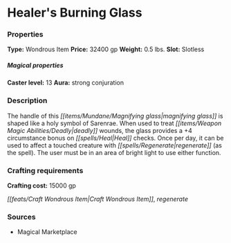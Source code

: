 ﻿---
Title: "Healer's Burning Glass"
Type: "Wondrous Item"
Price: "32400 gp"
Weight: "0.5 lbs."
Slot: "Slotless"
Caster level: "13"
Aura: "strong conjuration"
Description: |
  "The handle of this magnifying glass is shaped like a holy symbol of Sarenrae. When used to treat deadly wounds, the glass provides a +4 circumstance bonus on Heal checks. Once per day, it can be used to affect a touched creature with _regenerate_ (as the spell). The user must be in an area of bright light to use either function."
Crafting cost: "15000 gp"
Sources: "['Magical Marketplace']"
---

# Healer's Burning Glass

### Properties

**Type:** Wondrous Item **Price:** 32400 gp **Weight:** 0.5 lbs. **Slot:** Slotless

##### Magical properties

**Caster level:** 13 **Aura:** strong conjuration

### Description

The handle of this _[[items/Mundane/Magnifying glass|magnifying glass]]_ is shaped like a holy symbol of Sarenrae. When used to treat _[[items/Weapon Magic Abilities/Deadly|deadly]]_ wounds, the glass provides a +4 circumstance bonus on _[[spells/Heal|Heal]]_ checks. Once per day, it can be used to affect a touched creature with _[[spells/Regenerate|regenerate]]_ (as the spell). The user must be in an area of bright light to use either function.

### Crafting requirements

**Crafting cost:** 15000 gp

_[[feats/Craft Wondrous Item|Craft Wondrous Item]]_, _regenerate_

### Sources

* Magical Marketplace
